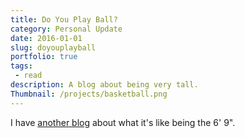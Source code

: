 ```yaml
---
title: Do You Play Ball?
category: Personal Update
date: 2016-01-01
slug: doyouplayball
portfolio: true
tags:
 - read
description: A blog about being very tall.
Thumbnail: /projects/basketball.png
---
```


I have [another blog](http://doyouplayball.tumblr.com) about what it's like being the 6' 9".
